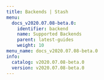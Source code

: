 ```yaml
---
title: Backends | Stash
menu:
  docs_v2020.07.08-beta.0:
    identifier: backend
    name: Supported Backends
    parent: latest-guides
    weight: 10
menu_name: docs_v2020.07.08-beta.0
info:
  catalog: v2020.07.08-beta.0
  version: v2020.07.08-beta.0
---
```


